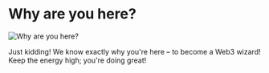 # Why are you here?

![Why are you here?](https://media.giphy.com/media/XnfY5snjBfH4ZZu0uH/giphy.gif)

Just kidding! We know exactly why you're here – to become a Web3 wizard! Keep the energy high; you're doing great!